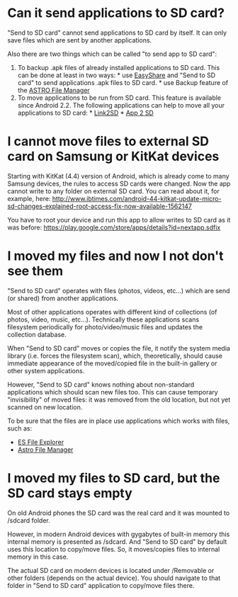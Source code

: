 # Can it send applications to SD card? #

"Send to SD card" cannot send applications to SD card by itself. It
can only save files which are sent by another applications.

Also there are two things which can be called "to send app to SD card":

  1. To backup .apk files of already installed applications to SD card. This can be done at least in two ways:
    * use [EasyShare](https://play.google.com/store/apps/details?id=com.easyshare.android) and "Send to SD card" to send applications .apk files to SD card.
    * use Backup feature of the [ASTRO File Manager](https://play.google.com/store/apps/details?id=com.metago.astro)
  1. To move applications to be run from SD card. This feature is available since Android 2.2. The following applications can help to move all your applications to SD card:
    * [Link2SD](https://play.google.com/store/apps/details?id=com.buak.Link2SD)
    * [App 2 SD](https://play.google.com/store/apps/details?id=com.a0soft.gphone.app2sd)

# I cannot move files to external SD card on Samsung or KitKat devices #

Starting with KitKat (4.4) version of Android, which is already come to many Samsung devices, the rules to access SD cards were changed. Now the app cannot write to any folder on external SD card. You can read about it, for example, here: http://www.ibtimes.com/android-44-kitkat-update-micro-sd-changes-explained-root-access-fix-now-available-1562147

You have to root your device and run this app to allow writes to SD card as it was before: https://play.google.com/store/apps/details?id=nextapp.sdfix

# I moved my files and now I not don't see them #

"Send to SD card" operates with files (photos, videos, etc...) which are send (or shared) from another applications.

Most of other applications operates with different kind of collections (of photos, video, music, etc...). Technically these applications scans filesystem periodically for photo/video/music files and updates the collection database.

When "Send to SD card" moves or copies the file, it notify the system media library (i.e. forces the filesystem scan), which, theoretically, should cause immediate appearance of the moved/copied file in the built-in gallery or other system applications.

However, "Send to SD card" knows nothing about non-standard applications which should scan new files too. This can cause temporary "invisibility" of moved files: it was removed from the old location, but not yet scanned on new location.

To be sure that the files are in place use applications which works with files, such as:
  * [ES File Explorer](https://play.google.com/store/apps/details?id=com.estrongs.android.pop)
  * [Astro File Manager](https://play.google.com/store/apps/details?id=com.metago.astro)

# I moved my files to SD card, but the SD card stays empty #

On old Android phones the SD card was the real card and it was mounted to /sdcard folder.

However, in modern Android devices with gygabytes of built-in memory this internal memory is presented as /sdcard. And "Send to SD card" by default uses this location to copy/move files. So, it moves/copies files to internal memory in this case.

The actual SD card on modern devices is located under /Removable or other folders (depends on the actual device). You should navigate to that folder in "Send to SD card" application to copy/move files there.